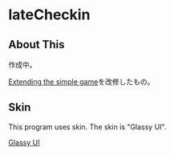 # lateCheckin

## About This

作成中。

[Extending the simple game](https://github.com/libgdx/libgdx/wiki/Extending-the-simple-game)を改修したもの。

## Skin

This program uses skin. The skin is "Glassy UI".

[Glassy UI](https://github.com/czyzby/gdx-skins/tree/master/glassy)
